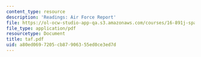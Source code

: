```yaml
---
content_type: resource
description: 'Readings: Air Force Report'
file: https://ol-ocw-studio-app-qa.s3.amazonaws.com/courses/16-891j-space-policy-seminar-spring-2003/a80ed0697205cb87906355ed0ce3ed7d_taf.pdf
file_type: application/pdf
resourcetype: Document
title: taf.pdf
uid: a80ed069-7205-cb87-9063-55ed0ce3ed7d
---
```

